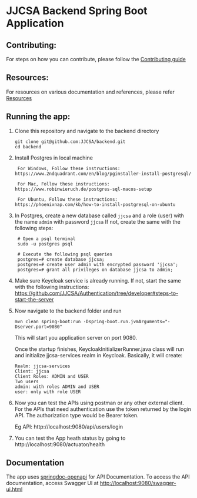 # JJCSA Backend Spring Boot Application

## Contributing:

For steps on how you can contribute, please follow the [Contributing guide](CONTRIBUTING.md)

## Resources:

For resources on various documentation and references, please refer [Resources](RESOURCES.md)

## Running the app:

1. Clone this repository and navigate to the backend directory

    ```
    git clone git@github.com:JJCSA/backend.git
    cd backend
    ```

2. Install Postgres in local machine  
  
        For Windows, Follow these instructions: https://www.2ndquadrant.com/en/blog/pginstaller-install-postgresql/
  
        For Mac, Follow these instructions: https://www.robinwieruch.de/postgres-sql-macos-setup
  
        For Ubuntu, Follow these instructions: https://phoenixnap.com/kb/how-to-install-postgresql-on-ubuntu

3. In Postgres, create a new database called `jjcsa` and a role (user) with the name `admin` with password `jjcsa`
        If not, create the same with the following steps:  
        
        # Open a psql terminal
        sudo -u postgres psql

        # Execute the following psql queries
        postgres=# create database jjcsa;
        postgres=# create user admin with encrypted password 'jjcsa';
        postgres=# grant all privileges on database jjcsa to admin;

4. Make sure Keycloak service is already running. If not, start the same with the following instructions: https://github.com/JJCSA/Authentication/tree/developer#steps-to-start-the-server  

5. Now navigate to the backend folder and run 
    ```
    mvn clean spring-boot:run -Dspring-boot.run.jvmArguments="-Dserver.port=9080"
    ```
    This will start you application server on port 9080.
    
    Once the startup finishes, KeycloakInitializerRunner.java class will run and initialize jjcsa-services realm in Keycloak. Basically, it will create:
    ```
    Realm: jjcsa-services
    Client: jjcsa
    Client Roles: ADMIN and USER
    Two users
    admin: with roles ADMIN and USER
    user: only with role USER
    ```
    
6. Now you can test the APIs using postman or any other external client. For the APIs that need authentication use the token returned by the login API. The authorization type would be Bearer token.
   
   Eg API: http://localhost:9080/api/users/login

7. You can test the App heath status by going to http://localhost:9080/actuator/health

## Documentation

The app uses [springdoc-openapi](https://springdoc.org) for API Documentation. 
To access the API documentation, access Swagger UI at [http://localhost:9080/swagger-ui.html](http://localhost:9080/swagger-ui.html)

